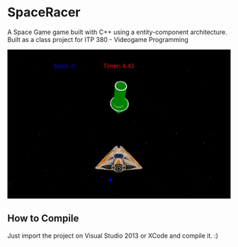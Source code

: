# SpaceRacer
A Space Game game built with C++ using a entity-component architecture.
Built as a class project for ITP 380 - Videogame Programming

![PrintScreen](https://raw.githubusercontent.com/caioteixeira/SpaceRacer/master/SpaceRacer.JPG)

## How to Compile
Just import the project on Visual Studio 2013 or XCode and compile it. :)

